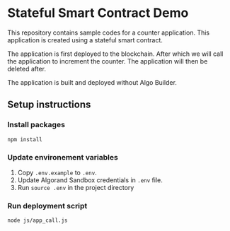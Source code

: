 # Stateful Smart Contract Demo
This repository contains sample codes for a counter application. This application is created using a stateful smart contract.

The application is first deployed to the blockchain. After which we will call the application to increment the counter. The application will then be deleted after.

The application is built and deployed without Algo Builder.

## Setup instructions

### Install packages
```
npm install
```

### Update environement variables
1. Copy `.env.example` to `.env`.
2. Update Algorand Sandbox credentials in `.env` file.
3. Run `source .env` in the project directory

### Run deployment script
```
node js/app_call.js
```